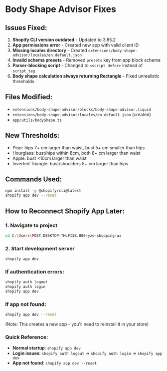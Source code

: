 # Body Shape Advisor Fixes

## Issues Fixed:
1. **Shopify CLI version outdated** - Updated to 3.85.2
2. **App permissions error** - Created new app with valid client ID
3. **Missing locales directory** - Created `extensions/body-shape-advisor/locales/en.default.json`
4. **Invalid schema presets** - Removed `presets` key from app block schema
5. **Parser-blocking script** - Changed to `<script defer>` instead of `script_tag`
6. **Body shape calculation always returning Rectangle** - Fixed unrealistic thresholds

## Files Modified:
- `extensions/body-shape-advisor/blocks/body-shape-advisor.liquid`
- `extensions/body-shape-advisor/locales/en.default.json` (created)
- `app/utils/bodyShape.ts`

## New Thresholds:
- Pear: hips 7+ cm larger than waist, bust 5+ cm smaller than hips
- Hourglass: bust/hips within 8cm, both 8+ cm larger than waist
- Apple: bust <10cm larger than waist
- Inverted Triangle: bust/shoulders 5+ cm larger than hips

## Commands Used:
```bash
npm install -g @shopify/cli@latest
shopify app dev --reset
```

## How to Reconnect Shopify App Later:

### 1. Navigate to project
```bash
cd C:\Users\POST.DESKTOP-THLFI3B.000\yze-shopping-ai
```

### 2. Start development server
```bash
shopify app dev
```

### If authentication errors:
```bash
shopify auth logout
shopify auth login
shopify app dev
```

### If app not found:
```bash
shopify app dev --reset
```
(Note: This creates a new app - you'll need to reinstall it in your store)

### Quick Reference:
- **Normal startup**: `shopify app dev`
- **Login issues**: `shopify auth logout` → `shopify auth login` → `shopify app dev`
- **App not found**: `shopify app dev --reset`